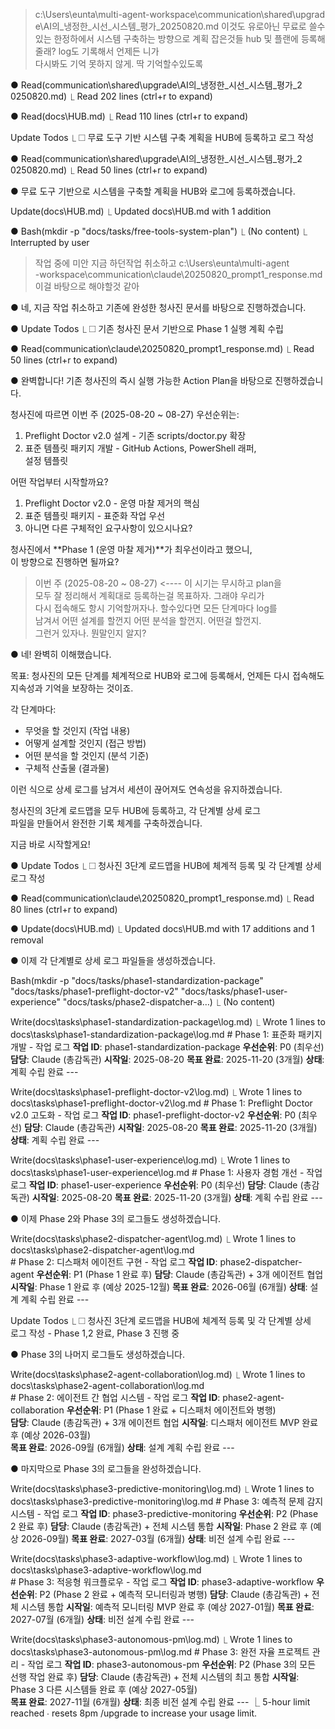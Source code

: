 > c:\Users\eunta\multi-agent-workspace\communication\shared\upgrad     
  e\AI의_냉정한_시선_시스템_평가_20250820.md 이것도 유로아닌 
  무료로 쓸수있는 한정하에서 시스템 구축하는 방향으로 계획 
  잡은것들 hub 및 플랜에 등록해줄래? log도 기록해서 언제든 니가        
  다시봐도 기억 못하지 않게. 딱 기억할수있도록

● Read(communication\shared\upgrade\AI의_냉정한_시선_시스템_평가_2     
      0250820.md)
  ⎿  Read 202 lines (ctrl+r to expand)

● Read(docs\HUB.md)
  ⎿  Read 110 lines (ctrl+r to expand)

  Update Todos
  ⎿  ☐ 무료 도구 기반 시스템 구축 계획을 HUB에 등록하고 로그 작성      

● Read(communication\shared\upgrade\AI의_냉정한_시선_시스템_평가_2     
      0250820.md)
  ⎿  Read 50 lines (ctrl+r to expand)

● 무료 도구 기반으로 시스템을 구축할 계획을 HUB와 로그에
  등록하겠습니다.

  Update(docs\HUB.md)
  ⎿  Updated docs\HUB.md with 1 addition

● Bash(mkdir -p "docs/tasks/free-tools-system-plan")
  ⎿  (No content)
  ⎿  Interrupted by user

> 작업 중에 미안 지금 하던작업 취소하고 c:\Users\eunta\multi-agent     
  -workspace\communication\claude\20250820_prompt1_response.md         
  이걸 바탕으로 해야할것 같아

● 네, 지금 작업 취소하고 기존에 완성한 청사진 문서를 바탕으로
  진행하겠습니다.

● Update Todos
  ⎿  ☐ 기존 청사진 문서 기반으로 Phase 1 실행 계획 수립

● Read(communication\claude\20250820_prompt1_response.md)
  ⎿  Read 50 lines (ctrl+r to expand)

● 완벽합니다! 기존 청사진의 즉시 실행 가능한 Action Plan을
  바탕으로 진행하겠습니다.

  청사진에 따르면 이번 주 (2025-08-20 ~ 08-27) 우선순위는:

  1. Preflight Doctor v2.0 설계 - 기존 scripts/doctor.py 확장
  2. 표준 템플릿 패키지 개발 - GitHub Actions, PowerShell 래퍼,        
  설정 템플릿

  어떤 작업부터 시작할까요?

  1. Preflight Doctor v2.0 - 운영 마찰 제거의 핵심
  2. 표준 템플릿 패키지 - 표준화 작업 우선
  3. 아니면 다른 구체적인 요구사항이 있으시나요?

  청사진에서 **Phase 1 (운영 마찰 제거)**가 최우선이라고 했으니,       
  이 방향으로 진행하면 될까요?

> 이번 주 (2025-08-20 ~ 08-27) <---- 이 시기는 무시하고 plan을         
  모두 잘 정리해서 계획대로 등록하는걸 목표하자. 그래야 우리가         
  다시 접속해도 항시 기억할꺼자나. 할수있다면 모든 단계마다 log를      
  남겨서 어떤 설계를 할껀지 어떤 분석을 할껀지. 어떤걸 할껀지.         
  그런거 있자나. 뭔말인지 알지?

● 네! 완벽히 이해했습니다.

  목표: 청사진의 모든 단계를 체계적으로 HUB와 로그에 등록해서,
  언제든 다시 접속해도 지속성과 기억을 보장하는 것이죠.       

  각 단계마다:
  - 무엇을 할 것인지 (작업 내용)
  - 어떻게 설계할 것인지 (접근 방법)
  - 어떤 분석을 할 것인지 (분석 기준)
  - 구체적 산출물 (결과물)

  이런 식으로 상세 로그를 남겨서 세션이 끊어져도 연속성을
  유지하겠습니다.

  청사진의 3단계 로드맵을 모두 HUB에 등록하고, 각 단계별 상세 로그     
   파일을 만들어서 완전한 기록 체계를 구축하겠습니다.

  지금 바로 시작할게요!

● Update Todos
  ⎿  ☐ 청사진 3단계 로드맵을 HUB에 체계적 등록 및 각 단계별 상세       
       로그 작성

● Read(communication\claude\20250820_prompt1_response.md)
  ⎿  Read 80 lines (ctrl+r to expand)

● Update(docs\HUB.md)
  ⎿  Updated docs\HUB.md with 17 additions and 1 removal

● 이제 각 단계별로 상세 로그 파일들을 생성하겠습니다.

  Bash(mkdir -p "docs/tasks/phase1-standardization-package"
      "docs/tasks/phase1-preflight-doctor-v2"
      "docs/tasks/phase1-user-experience"
      "docs/tasks/phase2-dispatcher-a…)
  ⎿  (No content)

  Write(docs\tasks\phase1-standardization-package\log.md)
  ⎿  Wrote 1 lines to
     docs\tasks\phase1-standardization-package\log.md
     # Phase 1: 표준화 패키지 개발 - 작업 로그
     **작업 ID**: phase1-standardization-package
     **우선순위**: P0 (최우선)
     **담당**: Claude (총감독관)
     **시작일**: 2025-08-20
     **목표 완료**: 2025-11-20 (3개월)
     **상태**: 계획 수립 완료
     ---

  Write(docs\tasks\phase1-preflight-doctor-v2\log.md)
  ⎿  Wrote 1 lines to docs\tasks\phase1-preflight-doctor-v2\log.md
     # Phase 1: Preflight Doctor v2.0 고도화 - 작업 로그
     **작업 ID**: phase1-preflight-doctor-v2
     **우선순위**: P0 (최우선)
     **담당**: Claude (총감독관)
     **시작일**: 2025-08-20
     **목표 완료**: 2025-11-20 (3개월)
     **상태**: 계획 수립 완료
     ---

  Write(docs\tasks\phase1-user-experience\log.md)
  ⎿  Wrote 1 lines to docs\tasks\phase1-user-experience\log.md
     # Phase 1: 사용자 경험 개선 - 작업 로그
     **작업 ID**: phase1-user-experience
     **우선순위**: P0 (최우선)
     **담당**: Claude (총감독관)
     **시작일**: 2025-08-20
     **목표 완료**: 2025-11-20 (3개월)
     **상태**: 계획 수립 완료
     ---

● 이제 Phase 2와 Phase 3의 로그들도 생성하겠습니다.

  Write(docs\tasks\phase2-dispatcher-agent\log.md)
  ⎿  Wrote 1 lines to docs\tasks\phase2-dispatcher-agent\log.md        
     # Phase 2: 디스패처 에이전트 구현 - 작업 로그
     **작업 ID**: phase2-dispatcher-agent
     **우선순위**: P1 (Phase 1 완료 후)
     **담당**: Claude (총감독관) + 3개 에이전트 협업
     **시작일**: Phase 1 완료 후 (예상 2025-12월)
     **목표 완료**: 2026-06월 (6개월)
     **상태**: 설계 계획 수립 완료
     ---

  Update Todos
  ⎿  ☐ 청사진 3단계 로드맵을 HUB에 체계적 등록 및 각 단계별 상세       
       로그 작성 - Phase 1,2 완료, Phase 3 진행 중

● Phase 3의 나머지 로그들도 생성하겠습니다.

  Write(docs\tasks\phase2-agent-collaboration\log.md)
  ⎿  Wrote 1 lines to docs\tasks\phase2-agent-collaboration\log.md     
     # Phase 2: 에이전트 간 협업 시스템 - 작업 로그
     **작업 ID**: phase2-agent-collaboration
     **우선순위**: P1 (Phase 1 완료 + 디스패처 에이전트와 병행)        
     **담당**: Claude (총감독관) + 3개 에이전트 협업
     **시작일**: 디스패처 에이전트 MVP 완료 후 (예상 2026-03월)        
     **목표 완료**: 2026-09월 (6개월)
     **상태**: 설계 계획 수립 완료
     ---

● 마지막으로 Phase 3의 로그들을 완성하겠습니다.

  Write(docs\tasks\phase3-predictive-monitoring\log.md)
  ⎿  Wrote 1 lines to
     docs\tasks\phase3-predictive-monitoring\log.md
     # Phase 3: 예측적 문제 감지 시스템 - 작업 로그
     **작업 ID**: phase3-predictive-monitoring
     **우선순위**: P2 (Phase 2 완료 후)
     **담당**: Claude (총감독관) + 전체 시스템 통합
     **시작일**: Phase 2 완료 후 (예상 2026-09월)
     **목표 완료**: 2027-03월 (6개월)
     **상태**: 비전 설계 수립 완료
     ---

  Write(docs\tasks\phase3-adaptive-workflow\log.md)
  ⎿  Wrote 1 lines to docs\tasks\phase3-adaptive-workflow\log.md       
     # Phase 3: 적응형 워크플로우 - 작업 로그
     **작업 ID**: phase3-adaptive-workflow
     **우선순위**: P2 (Phase 2 완료 + 예측적 모니터링과 병행)
     **담당**: Claude (총감독관) + 전체 시스템 통합
     **시작일**: 예측적 모니터링 MVP 완료 후 (예상 2027-01월)
     **목표 완료**: 2027-07월 (6개월)
     **상태**: 비전 설계 수립 완료
     ---

  Write(docs\tasks\phase3-autonomous-pm\log.md)
  ⎿  Wrote 1 lines to docs\tasks\phase3-autonomous-pm\log.md
     # Phase 3: 완전 자율 프로젝트 관리 - 작업 로그
     **작업 ID**: phase3-autonomous-pm
     **우선순위**: P2 (Phase 3의 모든 선행 작업 완료 후)
     **담당**: Claude (총감독관) + 전체 시스템의 최고 통합
     **시작일**: Phase 3 다른 시스템들 완료 후 (예상 2027-05월)        
     **목표 완료**: 2027-11월 (6개월)
     **상태**: 최종 비전 설계 수립 완료
     ---
  ⎿  5-hour limit reached ∙ resets 8pm
     /upgrade to increase your usage limit.
